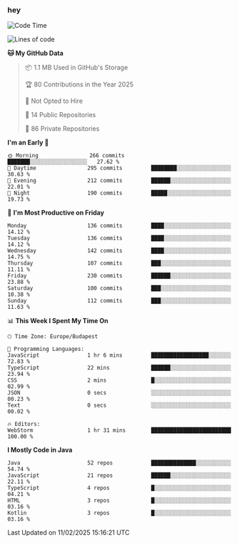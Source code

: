 ### hey

<!--START_SECTION:waka-->
![Code Time](http://img.shields.io/badge/Code%20Time-1%2C079%20hrs%2044%20mins-blue)

![Lines of code](https://img.shields.io/badge/From%20Hello%20World%20I%27ve%20Written-1.8%20million%20lines%20of%20code-blue)

**🐱 My GitHub Data** 

> 📦 1.1 MB Used in GitHub's Storage 
 > 
> 🏆 80 Contributions in the Year 2025
 > 
> 🚫 Not Opted to Hire
 > 
> 📜 14 Public Repositories 
 > 
> 🔑 86 Private Repositories 
 > 
**I'm an Early 🐤** 

```text
🌞 Morning                266 commits         ███████░░░░░░░░░░░░░░░░░░   27.62 % 
🌆 Daytime                295 commits         ████████░░░░░░░░░░░░░░░░░   30.63 % 
🌃 Evening                212 commits         ██████░░░░░░░░░░░░░░░░░░░   22.01 % 
🌙 Night                  190 commits         █████░░░░░░░░░░░░░░░░░░░░   19.73 % 
```
📅 **I'm Most Productive on Friday** 

```text
Monday                   136 commits         ████░░░░░░░░░░░░░░░░░░░░░   14.12 % 
Tuesday                  136 commits         ████░░░░░░░░░░░░░░░░░░░░░   14.12 % 
Wednesday                142 commits         ████░░░░░░░░░░░░░░░░░░░░░   14.75 % 
Thursday                 107 commits         ███░░░░░░░░░░░░░░░░░░░░░░   11.11 % 
Friday                   230 commits         ██████░░░░░░░░░░░░░░░░░░░   23.88 % 
Saturday                 100 commits         ███░░░░░░░░░░░░░░░░░░░░░░   10.38 % 
Sunday                   112 commits         ███░░░░░░░░░░░░░░░░░░░░░░   11.63 % 
```


📊 **This Week I Spent My Time On** 

```text
🕑︎ Time Zone: Europe/Budapest

💬 Programming Languages: 
JavaScript               1 hr 6 mins         ██████████████████░░░░░░░   72.83 % 
TypeScript               22 mins             ██████░░░░░░░░░░░░░░░░░░░   23.94 % 
CSS                      2 mins              █░░░░░░░░░░░░░░░░░░░░░░░░   02.99 % 
JSON                     0 secs              ░░░░░░░░░░░░░░░░░░░░░░░░░   00.23 % 
Text                     0 secs              ░░░░░░░░░░░░░░░░░░░░░░░░░   00.02 % 

🔥 Editors: 
WebStorm                 1 hr 31 mins        █████████████████████████   100.00 % 
```

**I Mostly Code in Java** 

```text
Java                     52 repos            ██████████████░░░░░░░░░░░   54.74 % 
JavaScript               21 repos            ██████░░░░░░░░░░░░░░░░░░░   22.11 % 
TypeScript               4 repos             █░░░░░░░░░░░░░░░░░░░░░░░░   04.21 % 
HTML                     3 repos             █░░░░░░░░░░░░░░░░░░░░░░░░   03.16 % 
Kotlin                   3 repos             █░░░░░░░░░░░░░░░░░░░░░░░░   03.16 % 
```




 Last Updated on 11/02/2025 15:16:21 UTC
<!--END_SECTION:waka-->
